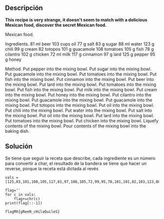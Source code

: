 ## Descripción

**This recipe is very strange, it doesn't seem to match with a delicious Mexican food, discover the secret Mexican food.**

Mexican food.

Ingredients. 81 ml beer 103 cups oil 77 g salt 83 g sugar 88 ml water 123 g chili 99 g cream 82 totopos 101 g guacamole 108 tomatoes 105 g fish 78 g cilantro 102 g chicken 72 ml milk 117 g cinnamon 97 g lard 125 g pepper 95 g honey

Method. Put pepper into the mixing bowl. Put sugar into the mixing bowl. Put guacamole into the mixing bowl. Put tomatoes into the mixing bowl. Put fish into the mixing bowl. Put cinnamon into the mixing bowl. Put beer into the mixing bowl. Put lard into the mixing bowl. Put tomatoes into the mixing bowl. Put fish into the mixing bowl. Put milk into the mixing bowl. Put cream into the mixing bowl. Put honey into the mixing bowl. Put cilantro into the mixing bowl. Put guacamole into the mixing bowl. Put guacamole into the mixing bowl. Put totopos into the mixing bowl. Put oil into the mixing bowl. Put chili into the mixing bowl. Put water into the mixing bowl. Put salt into the mixing bowl. Put oil into the mixing bowl. Put lard into the mixing bowl. Put tomatoes into the mixing bowl. Put chicken into the mixing bowl. Liquefy contents of the mixing bowl. Pour contents of the mixing bowl into the baking dish.

## Solución

Se tiene que seguir la receta que describe, cada ingrediente es un número para convertir a char, el resultado de la bandera se tiene que hacer un reverse, porque la receta está dictada al revés

```
vals = [125,83,101,108,105,117,81,97,108,105,72,99,95,78,101,101,82,103,123,88,77,103,97,108,102]

flag=''
for c in vals:
    flag+=chr(c)
print(flag[::-1])

flagMX{gReeN_cHilaQuileS}
```
